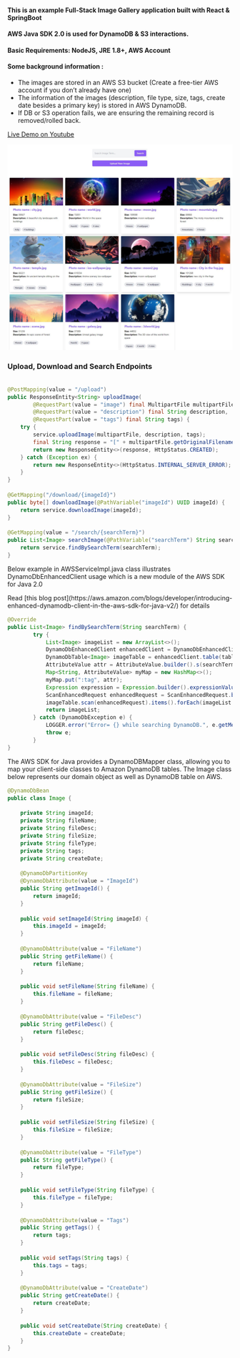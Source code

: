 #### This is an example Full-Stack Image Gallery application built with React & SpringBoot</p>
#### AWS Java SDK 2.0 is used for DynamoDB & S3 interactions.</p>
#### Basic Requirements: NodeJS, JRE 1.8+, AWS Account</p>

#### Some background information :</p>

- The images are stored in an AWS S3 bucket (Create a free-tier AWS account if you don’t already have one)
- The information of the images (description, file type, size, tags, create date besides a primary key) is stored in AWS DynamoDB.
- If DB or S3 operation fails, we are ensuring the remaining record is removed/rolled back.

[Live Demo on Youtube](https://www.youtube.com/watch?v=Sm_7TgMi9PY)

![Preview of Demo](https://raw.githubusercontent.com/mrgenco/fullstackaws/main/api/src/main/resources/ImageGallery.JPG)




### Upload, Download and Search Endpoints

```java

@PostMapping(value = "/upload")
public ResponseEntity<String> uploadImage(
        @RequestPart(value = "image") final MultipartFile multipartFile,
        @RequestPart(value = "description") final String description,
        @RequestPart(value = "tags") final String tags) {
    try {
        service.uploadImage(multipartFile, description, tags);
        final String response = "[" + multipartFile.getOriginalFilename() + "] uploaded successfully.";
        return new ResponseEntity<>(response, HttpStatus.CREATED);
    } catch (Exception ex) {
        return new ResponseEntity<>(HttpStatus.INTERNAL_SERVER_ERROR);
    }
}

@GetMapping("/download/{imageId}")
public byte[] downloadImage(@PathVariable("imageId") UUID imageId) {
    return service.downloadImage(imageId);
}

@GetMapping(value = "/search/{searchTerm}")
public List<Image> searchImage(@PathVariable("searchTerm") String searchTerm) {
    return service.findBySearchTerm(searchTerm);
}
```

<p>Below example in AWSServiceImpl.java class illustrates DynamoDbEnhancedClient usage which is a new module of the AWS SDK for Java 2.0 </p>
<p>Read [this blog post](https://aws.amazon.com/blogs/developer/introducing-enhanced-dynamodb-client-in-the-aws-sdk-for-java-v2/) for details</p>


```java
@Override
public List<Image> findBySearchTerm(String searchTerm) {
        try {            
            List<Image> imageList = new ArrayList<>();
            DynamoDbEnhancedClient enhancedClient = DynamoDbEnhancedClient.builder().dynamoDbClient(dynamoDbClient).build();
            DynamoDbTable<Image> imageTable = enhancedClient.table(tableName, TableSchema.fromBean(Image.class));
            AttributeValue attr = AttributeValue.builder().s(searchTerm).build();
            Map<String, AttributeValue> myMap = new HashMap<>();
            myMap.put(":tag", attr);
            Expression expression = Expression.builder().expressionValues(myMap).expression("contains(Tags, :tag)").build();
            ScanEnhancedRequest enhancedRequest = ScanEnhancedRequest.builder().filterExpression(expression).build();
            imageTable.scan(enhancedRequest).items().forEach(imageList::add);
            return imageList;
        } catch (DynamoDbException e) {
            LOGGER.error("Error= {} while searching DynamoDB.", e.getMessage());
            throw e;
        }
}

```

The AWS SDK for Java provides a DynamoDBMapper class, allowing you to map your client-side classes to Amazon DynamoDB tables.
The Image class below represents our domain object as well as DynamoDB table on AWS.

```java
@DynamoDbBean
public class Image {

    private String imageId;
    private String fileName;
    private String fileDesc;
    private String fileSize;
    private String fileType;
    private String tags;
    private String createDate;

    @DynamoDbPartitionKey
    @DynamoDbAttribute(value = "ImageId")
    public String getImageId() {
        return imageId;
    }

    public void setImageId(String imageId) {
        this.imageId = imageId;
    }

    @DynamoDbAttribute(value = "FileName")
    public String getFileName() {
        return fileName;
    }

    public void setFileName(String fileName) {
        this.fileName = fileName;
    }

    @DynamoDbAttribute(value = "FileDesc")
    public String getFileDesc() {
        return fileDesc;
    }

    public void setFileDesc(String fileDesc) {
        this.fileDesc = fileDesc;
    }

    @DynamoDbAttribute(value = "FileSize")
    public String getFileSize() {
        return fileSize;
    }

    public void setFileSize(String fileSize) {
        this.fileSize = fileSize;
    }

    @DynamoDbAttribute(value = "FileType")
    public String getFileType() {
        return fileType;
    }

    public void setFileType(String fileType) {
        this.fileType = fileType;
    }

    @DynamoDbAttribute(value = "Tags")
    public String getTags() {
        return tags;
    }

    public void setTags(String tags) {
        this.tags = tags;
    }

    @DynamoDbAttribute(value = "CreateDate")
    public String getCreateDate() {
        return createDate;
    }

    public void setCreateDate(String createDate) {
        this.createDate = createDate;
    }
}
```
